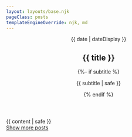```yaml
---
layout: layouts/base.njk
pageClass: posts
templateEngineOverride: njk, md
---
```


<main>
<article class="article">
  <header class="article__header">
    <time class='article__time' datetime="{{ date }}">{{ date | dateDisplay }}</time>
    <h1 class='article__title'>{{ title }}</h1>
        {%- if subtitle %}
          <p class="article__subtitle">{{ subtitle | safe }}</p>
        {% endif %}
  </header>
  <div class="article__content">
    {{ content | safe }}
  </div>
</article>
<aside class="footnote">
  <a href="/blog">Show more posts</a>
</aside>
</main>